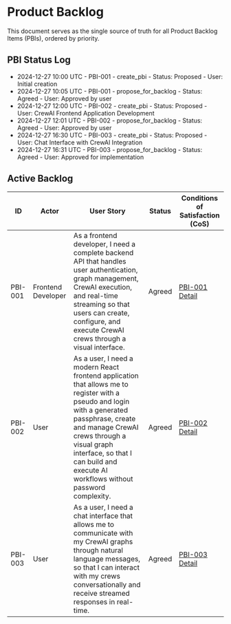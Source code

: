 # Product Backlog

This document serves as the single source of truth for all Product Backlog Items (PBIs), ordered by priority.

## PBI Status Log
- 2024-12-27 10:00 UTC - PBI-001 - create_pbi - Status: Proposed - User: Initial creation
- 2024-12-27 10:05 UTC - PBI-001 - propose_for_backlog - Status: Agreed - User: Approved by user
- 2024-12-27 12:00 UTC - PBI-002 - create_pbi - Status: Proposed - User: CrewAI Frontend Application Development
- 2024-12-27 12:01 UTC - PBI-002 - propose_for_backlog - Status: Agreed - User: Approved by user
- 2024-12-27 16:30 UTC - PBI-003 - create_pbi - Status: Proposed - User: Chat Interface with CrewAI Integration
- 2024-12-27 16:31 UTC - PBI-003 - propose_for_backlog - Status: Agreed - User: Approved for implementation

## Active Backlog

| ID | Actor | User Story | Status | Conditions of Satisfaction (CoS) |
|---|---|---|---|---|
| PBI-001 | Frontend Developer | As a frontend developer, I need a complete backend API that handles user authentication, graph management, CrewAI execution, and real-time streaming so that users can create, configure, and execute CrewAI crews through a visual interface. | Agreed | [PBI-001 Detail](mdc:PBI-001/prd.md) |
| PBI-002 | User | As a user, I need a modern React frontend application that allows me to register with a pseudo and login with a generated passphrase, create and manage CrewAI crews through a visual graph interface, so that I can build and execute AI workflows without password complexity. | Agreed | [PBI-002 Detail](mdc:PBI-002/prd.md) |
| PBI-003 | User | As a user, I need a chat interface that allows me to communicate with my CrewAI graphs through natural language messages, so that I can interact with my crews conversationally and receive streamed responses in real-time. | Agreed | [PBI-003 Detail](mdc:PBI-003/prd.md) | 